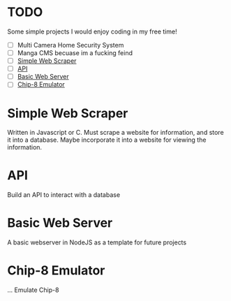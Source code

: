 # TODO
Some simple projects I would enjoy coding in my free time!

- [ ] Multi Camera Home Security System
- [ ] Manga CMS becuase im a fucking feind
- [ ] [Simple Web Scraper](#Simple-Web-Scraper)  
- [ ] [API](#API)
- [ ] [Basic Web Server](#Basic-Web-Server)
- [ ] [Chip-8 Emulator](#Chip-8-Emulator)

# Simple Web Scraper 
Written in Javascript or C.
Must scrape a website for information, and store it into a database.
Maybe incorporate it into a website for viewing the information.

# API
Build an API to interact with a database

# Basic Web Server
A basic webserver in NodeJS as a template for future projects

# Chip-8 Emulator
... Emulate Chip-8

